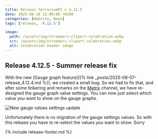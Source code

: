 ```yaml
---
title: Release TerrariumPI v 4.12.5
date: 2025-08-10 12:00:00 +0200
categories: [Website, News]
tags: [release, '4.12.5']

image:
  path: /assets/img/streamers-clipart-celebration.webp
  src: /assets/img/streamers-clipart-celebration.webp
  alt: Celebration header image
---
```


## Release 4.12.5 - Summer release fix

With the new [Gauge graph
feature]({% link _posts/2025-08-07-release_4.12.4.md %}), we created a small
bug. So we had to fix that, and after some tinkering and remarks on the
<a href="#" id="matrix_link" class="external" target="_blank" rel="noopener" title="TerrariumPI chat on Matrix">Matrix</a>
channel, we have re-designed the gauge graph value settings. You can now just
select which value you want to show on the gauge graphs.

![New gauge values settings update](/assets/img/New_gauage_values-update.webp)

Unfortunately there is no migration of the gauge settings values. So with this
release you have to re-select the values you want to show. Sorry

{% include release-footer.md %}

<script>
  jQuery(function() {
    jQuery('#matrix_link').attr('href', 'https://matrix.to/#/#terrariumpi:theyosh.nl');
  });
</script>
